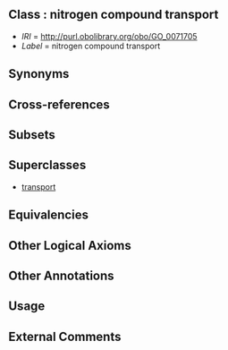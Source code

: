 
## Class : nitrogen compound transport

 * *IRI* = http://purl.obolibrary.org/obo/GO_0071705
 * *Label* = nitrogen compound transport

## Synonyms


## Cross-references


## Subsets


## Superclasses

 * [transport](../../GO/10/GO_0006810.md)

## Equivalencies


## Other Logical Axioms


## Other Annotations


## Usage


## External Comments

